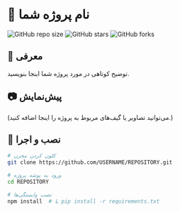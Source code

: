 # 📌 نام پروژه شما

![GitHub repo size](https://img.shields.io/github/repo-size/mohammad-karimpour/REPOSITORY)
![GitHub stars](https://img.shields.io/github/stars/USERNAME/REPOSITORY?style=social)
![GitHub forks](https://img.shields.io/github/forks/USERNAME/REPOSITORY?style=social)

## 🚀 معرفی  
توضیح کوتاهی در مورد پروژه شما اینجا بنویسید.  

## 📷 پیش‌نمایش  
(می‌توانید تصاویر یا گیف‌های مربوط به پروژه را اینجا اضافه کنید.)  

## 🔧 نصب و اجرا  

```bash
# کلون کردن مخزن
git clone https://github.com/USERNAME/REPOSITORY.git

# ورود به پوشه پروژه
cd REPOSITORY

# نصب وابستگی‌ها
npm install  # یا pip install -r requirements.txt
